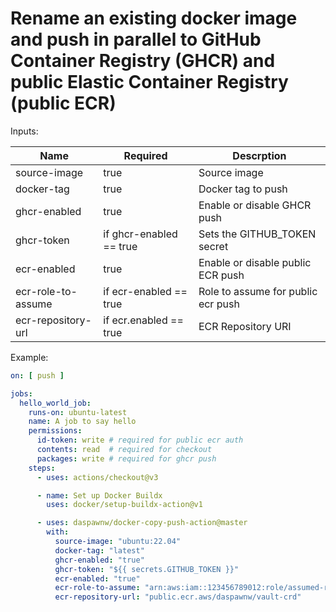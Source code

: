 # Rename an existing docker image and push in parallel to GitHub Container Registry (GHCR) and public Elastic Container Registry (public ECR)

Inputs:

| Name               | Required                | Descrption                                                    |
|--------------------|-------------------------|---------------------------------------------------------------|
| source-image       | true                    | Source image                                                  |
| docker-tag         | true                    | Docker tag to push                                            |
| ghcr-enabled       | true                    | Enable or disable GHCR push                                   |
| ghcr-token         | if ghcr-enabled == true | Sets the GITHUB_TOKEN secret                                  |
| ecr-enabled        | true                    | Enable or disable public ECR push                             |
| ecr-role-to-assume | if ecr-enabled == true  | Role to assume for public ecr push                            |
| ecr-repository-url | if ecr.enabled == true  | ECR Repository URI                                            |

Example:

```yaml
on: [ push ]

jobs:
  hello_world_job:
    runs-on: ubuntu-latest
    name: A job to say hello
    permissions:
      id-token: write # required for public ecr auth
      contents: read  # required for checkout
      packages: write # required for ghcr push
    steps:
      - uses: actions/checkout@v3

      - name: Set up Docker Buildx
        uses: docker/setup-buildx-action@v1

      - uses: daspawnw/docker-copy-push-action@master
        with:
          source-image: "ubuntu:22.04"
          docker-tag: "latest"
          ghcr-enabled: "true"
          ghcr-token: "${{ secrets.GITHUB_TOKEN }}"
          ecr-enabled: "true"
          ecr-role-to-assume: "arn:aws:iam::123456789012:role/assumed-role-for-push"
          ecr-repository-url: "public.ecr.aws/daspawnw/vault-crd"
```
